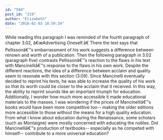 ```yaml
---
id: "584"
post_id: "219"
author: "Elizabeth"
date: "2016-02-03 18:59:34"
---
```

While reading this paragraph I was reminded of the fourth paragraph of chapter 3.02, â€œAdvertising Oneself.â€ There the text says that Pellissonâ€™s embarrassment of his work suggests a difference between renown and worth of a publication. Then the following paragraph in 3.02 (paragraph five) contrasts Pellissonâ€™s reaction to the flaws in his text with Mancinelliâ€™s response to the flaws in his own work. Despite the different reactions, the idea of a difference between acclaim and quality seem to resonate with this section (3.09). Since Mancinelli eventually decided to reprint his texts, he was able to increase the quality of his work so that its worth could be closer to the acclaim that it received. In this way, the ability to reprint sounds like an important triumph for education. Additionally, I wonder how much more accessible it made educational materials to the masses. I was wondering if the prices of Mancinelliâ€™s books would have been more competitive too-- making the older editions more accessible to those without the means for a high quality education. From what I know about education during the Renaissance, some scholars (such as Montaigne) were mostly concerned with educating the nobles. Did Mancinelliâ€™s production of textbooks-- especially as he competed with himself-- contribute to a more universal education?
